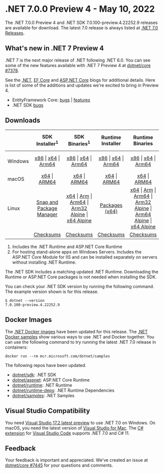 # .NET 7.0.0 Preview 4  - May 10, 2022

The .NET 7.0.0 Preview 4 and .NET SDK 7.0.100-preview.4.22252.9 releases are available for download. The latest 7.0 release is always listed at [.NET 7.0 Releases](../README.md).

## What's new in .NET 7 Preview 4

.NET 7 is the next major release of .NET following .NET 6.0. You can see some of the new features available with .NET 7 Preview 4 at [dotnet/core #7378](https://github.com/dotnet/core/issues/7378).

See the [.NET][dotnet-blog], [EF Core][ef-blog] and [ASP.NET Core][aspnet-blog] blogs for additional details.
Here is list of some of the additions and updates we're excited to bring in Preview 4.

* EntityFramework Core: [bugs][ef_bugs] | [features][ef_features]
* .NET SDK [bugs][sdk_bugs]

## Downloads

|           | SDK Installer<sup>1</sup>                        | SDK Binaries<sup>1</sup>                 | Runtime Installer                                        | Runtime Binaries                                 | ASP.NET Core Runtime           |Windows Desktop Runtime          |
| --------- | :------------------------------------------:     | :----------------------:                 | :---------------------------:                            | :-------------------------:                      | :-----------------:            | :-----------------:            |
| Windows   | [x86][dotnet-sdk-win-x86.exe] \| [x64][dotnet-sdk-win-x64.exe] \| [Arm64][dotnet-sdk-win-arm64.exe] | [x86][dotnet-sdk-win-x86.zip] \| [x64][dotnet-sdk-win-x64.zip] \|  [Arm64][dotnet-sdk-win-arm64.zip] | [x86][dotnet-runtime-win-x86.exe] \| [x64][dotnet-runtime-win-x64.exe] \| [Arm64][dotnet-runtime-win-arm64.exe] | [x86][dotnet-runtime-win-x86.zip] \| [x64][dotnet-runtime-win-x64.zip] \| [Arm64][dotnet-runtime-win-arm64.zip] | [x86][aspnetcore-runtime-win-x86.exe] \| [x64][aspnetcore-runtime-win-x64.exe] \|<br/> [Hosting Bundle][dotnet-hosting-win.exe]<sup>2</sup> | [x86][windowsdesktop-runtime-win-x86.exe] \| [x64][windowsdesktop-runtime-win-x64.exe] \| [Arm64][windowsdesktop-runtime-win-arm64.exe] |
| macOS     | [x64][dotnet-sdk-osx-x64.pkg] \| [ARM64][dotnet-sdk-osx-arm64.pkg] | [x64][dotnet-sdk-osx-x64.tar.gz] \| [ARM64][dotnet-sdk-osx-arm64.tar.gz]  | [x64][dotnet-runtime-osx-x64.pkg] \| [ARM64][dotnet-runtime-osx-arm64.pkg] | [x64][dotnet-runtime-osx-x64.tar.gz] \| [ARM64][dotnet-runtime-osx-arm64.tar.gz]| [x64][aspnetcore-runtime-osx-x64.tar.gz] \| [ARM64][aspnetcore-runtime-osx-arm64.tar.gz] | - |<sup>1</sup>
| Linux     |  [Snap and Package Manager](../install-linux.md)  | [x64][dotnet-sdk-linux-x64.tar.gz] \| [Arm][dotnet-sdk-linux-arm.tar.gz]  \| [Arm64][dotnet-sdk-linux-arm64.tar.gz] \| [Arm32 Alpine][dotnet-sdk-linux-musl-arm.tar.gz]  \| [x64 Alpine][dotnet-sdk-linux-musl-x64.tar.gz] | [Packages (x64)][linux-packages] | [x64][dotnet-runtime-linux-x64.tar.gz] \| [Arm][dotnet-runtime-linux-arm.tar.gz] \| [Arm64][dotnet-runtime-linux-arm64.tar.gz] \| [Arm32 Alpine][dotnet-runtime-linux-musl-arm.tar.gz] \| [Arm64 Alpine][dotnet-runtime-linux-musl-arm64.tar.gz] \| [x64 Alpine][dotnet-runtime-linux-musl-x64.tar.gz]  | [x64][aspnetcore-runtime-linux-x64.tar.gz]<sup>1</sup>  \| [Arm][aspnetcore-runtime-linux-arm.tar.gz]<sup>1</sup> \| [Arm64][aspnetcore-runtime-linux-arm64.tar.gz]<sup>1</sup> \| [x64 Alpine][aspnetcore-runtime-linux-musl-x64.tar.gz] | - | <sup>1</sup> |
|  | [Checksums][checksums-sdk]                             | [Checksums][checksums-sdk]                                      | [Checksums][checksums-runtime]                             | [Checksums][checksums-runtime]  | [Checksums][checksums-runtime]  | [Checksums][checksums-runtime]


1. Includes the .NET Runtime and ASP.NET Core Runtime
2. For hosting stand-alone apps on Windows Servers. Includes the ASP.NET Core Module for IIS and can be installed separately on servers without installing .NET Runtime.


The .NET SDK includes a matching updated .NET Runtime. Downloading the Runtime or ASP.NET Core packages is not needed when installing the SDK.

You can check your .NET SDK version by running the following command. The example version shown is for this release.

```console
$ dotnet --version
7.0.100-preview.4.22252.9
```

## Docker Images

The [.NET Docker images](https://hub.docker.com/_/microsoft-dotnet) have been updated for this release. The [.NET Docker samples](https://github.com/dotnet/dotnet-docker/blob/main/samples/README.md) show various ways to use .NET and Docker together. You can use the following command to try running the latest .NET 7.0 release in containers:

```console
docker run --rm mcr.microsoft.com/dotnet/samples
```

The following repos have been updated.

* [dotnet/sdk](https://github.com/dotnet/dotnet-docker/blob/main/README.sdk.md): .NET SDK
* [dotnet/aspnet](https://github.com/dotnet/dotnet-docker/blob/main/README.aspnet.md): ASP.NET Core Runtime
* [dotnet/runtime](https://github.com/dotnet/dotnet-docker/blob/main/README.runtime.md): .NET Runtime
* [dotnet/runtime-deps](https://github.com/dotnet/dotnet-docker/blob/main/README.runtime.md): .NET Runtime Dependencies
* [dotnet/samples](https://github.com/dotnet/dotnet-docker/blob/main/README.samples.md): .NET Samples

## Visual Studio Compatibility

You need [Visual Studio 17.2 latest preview](https://visualstudio.microsoft.com) to use .NET 7.0 on Windows. On macOS, you need the latest version of [Visual Studio for Mac](https://visualstudio.microsoft.com/vs/mac/). The [C# extension](https://code.visualstudio.com/docs/languages/dotnet) for [Visual Studio Code](https://code.visualstudio.com/) supports .NET 7.0 and C# 11.


## Feedback

Your feedback is important and appreciated. We've created an issue at [dotnet/core #7445](https://github.com/dotnet/core/issues/7445) for your questions and comments.

[blob-runtime]: https://dotnetcli.blob.core.windows.net/dotnet/Runtime/
[blob-sdk]: https://dotnetcli.blob.core.windows.net/dotnet/Sdk/
[release-notes]: 7.0.0-preview.4.md

[checksums-runtime]: https://dotnetcli.blob.core.windows.net/dotnet/checksums/7.0.0-preview.4-sha.txt
[checksums-sdk]: https://dotnetcli.blob.core.windows.net/dotnet/checksums/7.0.0-preview.4-sha.txt

[linux-install]: ../install-linux.md
[dotnet-blog]:  https://devblogs.microsoft.com/dotnet/announcing-dotnet-7-preview-4/
[aspnet-blog]: https://devblogs.microsoft.com/aspnet/asp-net-core-updates-in-dotnet-7-preview-4
[ef-blog]: https://devblogs.microsoft.com/dotnet/announcing-entity-framework-7-preview-4
[ef_bugs]: https://github.com/dotnet/efcore/issues?q=is%3Aissue+milestone%3A7.0.0-preview4+is%3Aclosed+label%3Atype-bug
[ef_features]: https://github.com/dotnet/efcore/issues?q=is%3Aissue+milestone%3A7.0.0-preview4+is%3Aclosed+label%3Atype-enhancement

[aspnet_bugs]: https://github.com/aspnet/AspNetCore/issues?q=is%3Aissue+milestone%3A7.0.0-preview4+label%3ADone+label%3Abug
[aspnet_features]: https://github.com/aspnet/AspNetCore/issues?q=is%3Aissue+milestone%3A7.0.0-preview4+label%3ADone+label%3Aenhancement
[runtime_bugs]: https://github.com/dotnet/runtime/issues?utf8=%E2%9C%93&q=is%3Aissue+milestone%3A7.0+label%3Abug+
[runtime_features]: https://github.com/dotnet/runtime/issues?q=is%3Aissue+milestone%3A7.0+label%3Aenhancement

[sdk_bugs]: https://github.com/dotnet/sdk/issues?q=is%3Aissue+is%3Aclosed+milestone%3A7.0.1xx

[linux-packages]: ../install-linux.md



[//]: # ( Runtime 7.0.0-preview.4.22229.4)
[dotnet-runtime-linux-arm.tar.gz]: https://download.visualstudio.microsoft.com/download/pr/712346dd-aa3c-4edb-956b-1250b4d492e6/1c37467d40b15e89a1b28de7b95e21b0/dotnet-runtime-7.0.0-preview.4.22229.4-linux-arm.tar.gz
[dotnet-runtime-linux-arm64.tar.gz]: https://download.visualstudio.microsoft.com/download/pr/518e18c0-84b5-4ecc-b8a0-0dfb351774d4/0fa0bfc3b509042a4a15c8026ec50932/dotnet-runtime-7.0.0-preview.4.22229.4-linux-arm64.tar.gz
[dotnet-runtime-linux-musl-arm.tar.gz]: https://download.visualstudio.microsoft.com/download/pr/9f684063-cec2-492a-82af-e8360d0737c7/0e3f62f3ee36abb66606647e0e9aca84/dotnet-runtime-7.0.0-preview.4.22229.4-linux-musl-arm.tar.gz
[dotnet-runtime-linux-musl-arm64.tar.gz]: https://download.visualstudio.microsoft.com/download/pr/cf20b258-eb1e-4810-abf3-2e508a46cb93/ed34277b286561164e661f80ac030dc9/dotnet-runtime-7.0.0-preview.4.22229.4-linux-musl-arm64.tar.gz
[dotnet-runtime-linux-musl-x64.tar.gz]: https://download.visualstudio.microsoft.com/download/pr/70093d32-5394-4ad0-9c0c-3489b3d1436a/5b5d135cb274972ec7051df342b7999a/dotnet-runtime-7.0.0-preview.4.22229.4-linux-musl-x64.tar.gz
[dotnet-runtime-linux-x64.tar.gz]: https://download.visualstudio.microsoft.com/download/pr/ae7253dc-03c2-47a9-9c8c-3e4d1f44243a/bc22c5e61419b111622c56ccaf3cd5a9/dotnet-runtime-7.0.0-preview.4.22229.4-linux-x64.tar.gz
[dotnet-runtime-osx-arm64.pkg]: https://download.visualstudio.microsoft.com/download/pr/2b5f0093-3c2b-45cf-85fc-ee37907334f4/234f8efce95a54513fdbc9bd02d013c4/dotnet-runtime-7.0.0-preview.4.22229.4-osx-arm64.pkg
[dotnet-runtime-osx-arm64.tar.gz]: https://download.visualstudio.microsoft.com/download/pr/263af895-292f-41ed-a0cf-23109cf11068/639244e3d7a9b11d765b3883ad346ef7/dotnet-runtime-7.0.0-preview.4.22229.4-osx-arm64.tar.gz
[dotnet-runtime-osx-x64.pkg]: https://download.visualstudio.microsoft.com/download/pr/1876aa0e-9484-41fd-b6e5-8a9a40efff6a/edacb1069d1d3cc1ee33a5bb6e4d585d/dotnet-runtime-7.0.0-preview.4.22229.4-osx-x64.pkg
[dotnet-runtime-osx-x64.tar.gz]: https://download.visualstudio.microsoft.com/download/pr/f2f0c754-1e51-4e40-a707-0a2088464f23/bd2849969bb24857ba5650ce440bd564/dotnet-runtime-7.0.0-preview.4.22229.4-osx-x64.tar.gz
[dotnet-runtime-win-arm64.exe]: https://download.visualstudio.microsoft.com/download/pr/0a5fabc8-c740-4e7c-aaad-b14c1b6ed661/dd7b5db79bad8391fc27e4a2a6ac11b3/dotnet-runtime-7.0.0-preview.4.22229.4-win-arm64.exe
[dotnet-runtime-win-arm64.zip]: https://download.visualstudio.microsoft.com/download/pr/e21331ce-03f4-4d08-9f51-55d3631d36d3/535bf857b4789a5b8e1b6767d3711129/dotnet-runtime-7.0.0-preview.4.22229.4-win-arm64.zip
[dotnet-runtime-win-x64.exe]: https://download.visualstudio.microsoft.com/download/pr/ceccdc31-68cc-491c-b2da-642af1922d62/35c117052896ba5c9417d2dc6329fc9b/dotnet-runtime-7.0.0-preview.4.22229.4-win-x64.exe
[dotnet-runtime-win-x64.zip]: https://download.visualstudio.microsoft.com/download/pr/62b98d57-12b3-4713-b258-36132921ec3f/34501586b1f974cff61a59d6cd7586d8/dotnet-runtime-7.0.0-preview.4.22229.4-win-x64.zip
[dotnet-runtime-win-x86.exe]: https://download.visualstudio.microsoft.com/download/pr/09c487d7-7962-43b1-b9f7-519ee393bf64/e67ec093e896829158f535008785bc21/dotnet-runtime-7.0.0-preview.4.22229.4-win-x86.exe
[dotnet-runtime-win-x86.zip]: https://download.visualstudio.microsoft.com/download/pr/2b425458-f5ca-4271-bbab-f4e5b2ff369b/496ce630aee77c29dcf9a884442bd204/dotnet-runtime-7.0.0-preview.4.22229.4-win-x86.zip

[//]: # ( WindowsDesktop 7.0.0-preview.4.22229.2)
[windowsdesktop-runtime-win-arm64.exe]: https://download.visualstudio.microsoft.com/download/pr/b8888966-76f3-4f55-a22c-835c5bb7c822/0e419ee09f1da614fd1582139b301969/windowsdesktop-runtime-7.0.0-preview.4.22229.2-win-arm64.exe
[windowsdesktop-runtime-win-arm64.zip]: https://download.visualstudio.microsoft.com/download/pr/eac49cc3-f6f2-477c-b2d6-9516ddbc2513/823fc40580d0f9b6856c440aae6ce5a0/windowsdesktop-runtime-7.0.0-preview.4.22229.2-win-arm64.zip
[windowsdesktop-runtime-win-x64.exe]: https://download.visualstudio.microsoft.com/download/pr/6148ebcc-7a4a-4dda-950e-4bdb4ce66d2d/e87ca2a32d8d1c254d86bb10dbb5e5fb/windowsdesktop-runtime-7.0.0-preview.4.22229.2-win-x64.exe
[windowsdesktop-runtime-win-x64.zip]: https://download.visualstudio.microsoft.com/download/pr/063dde6a-29b2-4cac-9548-31455b638a53/b892fa0ace5f137c88e5a9f840a40275/windowsdesktop-runtime-7.0.0-preview.4.22229.2-win-x64.zip
[windowsdesktop-runtime-win-x86.exe]: https://download.visualstudio.microsoft.com/download/pr/b05c6ad0-4815-48f0-ba10-37bb46cedf59/be427b793210c2c5383a742e799fdad4/windowsdesktop-runtime-7.0.0-preview.4.22229.2-win-x86.exe
[windowsdesktop-runtime-win-x86.zip]: https://download.visualstudio.microsoft.com/download/pr/8ceedd3a-2d22-47f5-bcb9-62f1e436e6d4/86e16dd6810fd66b635f4ae3e69ee14a/windowsdesktop-runtime-7.0.0-preview.4.22229.2-win-x86.zip

[//]: # ( ASP 7.0.0-preview.4.22251.1)
[aspnetcore-runtime-linux-arm.tar.gz]: https://download.visualstudio.microsoft.com/download/pr/a7f44aea-97c8-4e50-894e-927faf25cd26/3f494443d0ebe12c2c12bc052ad2de2d/aspnetcore-runtime-7.0.0-preview.4.22251.1-linux-arm.tar.gz
[aspnetcore-runtime-linux-arm64.tar.gz]: https://download.visualstudio.microsoft.com/download/pr/77106ad3-b532-4dd4-98bb-cf2d4a9b401c/a4a645b14ec8ce8d020f2bc1cb07c853/aspnetcore-runtime-7.0.0-preview.4.22251.1-linux-arm64.tar.gz
[aspnetcore-runtime-linux-musl-arm.tar.gz]: https://download.visualstudio.microsoft.com/download/pr/dded7c6a-b72c-4a93-870f-3a6d40ba255c/862cff9e098f9b1d632cecbd26c55ce9/aspnetcore-runtime-7.0.0-preview.4.22251.1-linux-musl-arm.tar.gz
[aspnetcore-runtime-linux-musl-arm64.tar.gz]: https://download.visualstudio.microsoft.com/download/pr/10d95b23-9660-49e1-8d6b-2960e62b3beb/40d89a8bd39e65ffb2e9d33c6de4a6ba/aspnetcore-runtime-7.0.0-preview.4.22251.1-linux-musl-arm64.tar.gz
[aspnetcore-runtime-linux-musl-x64.tar.gz]: https://download.visualstudio.microsoft.com/download/pr/a7ea5373-7dff-4dbb-b120-8ee98010b8ae/867aa542b72859c58d4672214b438713/aspnetcore-runtime-7.0.0-preview.4.22251.1-linux-musl-x64.tar.gz
[aspnetcore-runtime-linux-x64.tar.gz]: https://download.visualstudio.microsoft.com/download/pr/81fceda1-cffa-4301-8bef-d4fda5c84985/d6ecf648c8046afed6fde902ab452c63/aspnetcore-runtime-7.0.0-preview.4.22251.1-linux-x64.tar.gz
[aspnetcore-runtime-osx-arm64.tar.gz]: https://download.visualstudio.microsoft.com/download/pr/1b2060ea-6443-4595-a691-46be60b36e73/39d89ad1e71dbd75f6c3c2e95617d112/aspnetcore-runtime-7.0.0-preview.4.22251.1-osx-arm64.tar.gz
[aspnetcore-runtime-osx-x64.tar.gz]: https://download.visualstudio.microsoft.com/download/pr/744d3a1e-4ad7-45d9-bdf5-e98d63a3e180/7ecdf7a01ce968206d8278404d35580a/aspnetcore-runtime-7.0.0-preview.4.22251.1-osx-x64.tar.gz
[aspnetcore-runtime-win-arm64.zip]: https://download.visualstudio.microsoft.com/download/pr/ce612db1-c992-442c-9205-08362be84d86/0defefdaafa3a7cb0fc3624b4ed97f37/aspnetcore-runtime-7.0.0-preview.4.22251.1-win-arm64.zip
[aspnetcore-runtime-win-x64.exe]: https://download.visualstudio.microsoft.com/download/pr/61bce088-6c34-47e6-a6d6-3f9c171dd249/dc022bed4a49ff6b769bdf8b60cb349c/aspnetcore-runtime-7.0.0-preview.4.22251.1-win-x64.exe
[aspnetcore-runtime-win-x64.zip]: https://download.visualstudio.microsoft.com/download/pr/040013af-267c-48ef-ae3b-a2e77dde61d5/6aa48aa27bd8ab42ad4ce1df1b2bbf7e/aspnetcore-runtime-7.0.0-preview.4.22251.1-win-x64.zip
[aspnetcore-runtime-win-x86.exe]: https://download.visualstudio.microsoft.com/download/pr/a0eb7ab3-7baf-4b5d-be44-4ec955f12e14/a1cbd4af2f5052867a7388eedc17df6a/aspnetcore-runtime-7.0.0-preview.4.22251.1-win-x86.exe
[aspnetcore-runtime-win-x86.zip]: https://download.visualstudio.microsoft.com/download/pr/7757edc8-0c8c-4355-b3fd-6d1578a897d7/383c15d59f02b6ea78bccc18896bf66d/aspnetcore-runtime-7.0.0-preview.4.22251.1-win-x86.zip
[dotnet-hosting-win.exe]: https://download.visualstudio.microsoft.com/download/pr/ac902cf6-fcdd-46e4-a5e3-8a0ecae16011/7745eff94eaa9e706c6f3b06bc0250a4/dotnet-hosting-7.0.0-preview.4.22251.1-win.exe

[//]: # ( SDK 7.0.100-preview.4.22252.9)
[dotnet-sdk-linux-arm.tar.gz]: https://download.visualstudio.microsoft.com/download/pr/d02eca23-5d8e-4cac-9ced-c0f53109ff2e/a44302f99f897f79a41addbd105ceff9/dotnet-sdk-7.0.100-preview.4.22252.9-linux-arm.tar.gz
[dotnet-sdk-linux-arm64.tar.gz]: https://download.visualstudio.microsoft.com/download/pr/a292f0a0-1659-40d0-9893-ea4686be6deb/bef1fadbbe9ebe9ee06ba1cb52e809a2/dotnet-sdk-7.0.100-preview.4.22252.9-linux-arm64.tar.gz
[dotnet-sdk-linux-musl-arm.tar.gz]: https://download.visualstudio.microsoft.com/download/pr/1a94f3a1-be25-4175-8307-79e266d80c53/b2ebd39d8d7a02a11b45fcb64195def8/dotnet-sdk-7.0.100-preview.4.22252.9-linux-musl-arm.tar.gz
[dotnet-sdk-linux-musl-arm64.tar.gz]: https://download.visualstudio.microsoft.com/download/pr/a4b0eb89-fa9c-4176-9a37-5dfa9d9a4eb5/a4a438172874354b1c9700350038e313/dotnet-sdk-7.0.100-preview.4.22252.9-linux-musl-arm64.tar.gz
[dotnet-sdk-linux-musl-x64.tar.gz]: https://download.visualstudio.microsoft.com/download/pr/965f776e-1987-4640-ae83-5b9ef7a38376/614f6a6fbda7513743c0434e2a25ec0c/dotnet-sdk-7.0.100-preview.4.22252.9-linux-musl-x64.tar.gz
[dotnet-sdk-linux-x64.tar.gz]: https://download.visualstudio.microsoft.com/download/pr/322dd9d6-3135-4f8f-aa00-4daf61bc51d0/a4e28f08a42034b276e4536acdd0d7f0/dotnet-sdk-7.0.100-preview.4.22252.9-linux-x64.tar.gz
[dotnet-sdk-osx-arm64.pkg]: https://download.visualstudio.microsoft.com/download/pr/710799ef-650d-4ecb-8ff4-bf4532fb8d55/afc8538380be4257e271212d15664ab8/dotnet-sdk-7.0.100-preview.4.22252.9-osx-arm64.pkg
[dotnet-sdk-osx-arm64.tar.gz]: https://download.visualstudio.microsoft.com/download/pr/1e0cf05d-d75e-4659-bf3c-bb49034d2b1d/91ce34d85b93980f6a3eaf711798168b/dotnet-sdk-7.0.100-preview.4.22252.9-osx-arm64.tar.gz
[dotnet-sdk-osx-x64.pkg]: https://download.visualstudio.microsoft.com/download/pr/6b26f2f0-f2d1-4ca3-a0ae-ffbd8ac31629/174bdf9b481872c7591fa576833c6c30/dotnet-sdk-7.0.100-preview.4.22252.9-osx-x64.pkg
[dotnet-sdk-osx-x64.tar.gz]: https://download.visualstudio.microsoft.com/download/pr/72e7a10e-1349-4e8c-9874-ed0469e68ce1/a7835f5b15186b0366c1c84e6640d727/dotnet-sdk-7.0.100-preview.4.22252.9-osx-x64.tar.gz
[dotnet-sdk-win-arm64.exe]: https://download.visualstudio.microsoft.com/download/pr/7cdc4b6c-d02e-4777-84c0-0c291d9475f5/c3b07d9d380eecc184e54d75366b419b/dotnet-sdk-7.0.100-preview.4.22252.9-win-arm64.exe
[dotnet-sdk-win-arm64.zip]: https://download.visualstudio.microsoft.com/download/pr/6ea7a70b-0f14-4779-aaea-73464d9c8b7b/e1746b78b693f77262c0241ae732560b/dotnet-sdk-7.0.100-preview.4.22252.9-win-arm64.zip
[dotnet-sdk-win-x64.exe]: https://download.visualstudio.microsoft.com/download/pr/2b2a2f05-2381-4073-a774-80368dcfdef9/b63ad4ee1e933e45b9fefbbd2a5291ea/dotnet-sdk-7.0.100-preview.4.22252.9-win-x64.exe
[dotnet-sdk-win-x64.zip]: https://download.visualstudio.microsoft.com/download/pr/21af2868-0870-4f4f-b678-918e6cf83459/3dc6852e403254a193a1f56cfec70c41/dotnet-sdk-7.0.100-preview.4.22252.9-win-x64.zip
[dotnet-sdk-win-x86.exe]: https://download.visualstudio.microsoft.com/download/pr/7d3c8652-c3a0-43f3-a9e6-4fc361577765/e35deb300bc2c6a36f18b2c9dc6cb926/dotnet-sdk-7.0.100-preview.4.22252.9-win-x86.exe
[dotnet-sdk-win-x86.zip]: https://download.visualstudio.microsoft.com/download/pr/23816311-ff1b-4797-b8be-6c69a6f1226d/f31650405ce63d3e9cf6f0d6e15d4e60/dotnet-sdk-7.0.100-preview.4.22252.9-win-x86.zip
